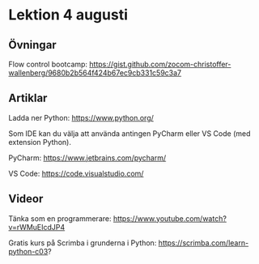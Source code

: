 # Lektion 4 augusti

## Övningar

Flow control bootcamp: https://gist.github.com/zocom-christoffer-wallenberg/9680b2b564f424b67ec9cb331c59c3a7

## Artiklar

Ladda ner Python: https://www.python.org/

Som IDE kan du välja att använda antingen PyCharm eller VS Code (med extension Python).

PyCharm: https://www.jetbrains.com/pycharm/

VS Code: https://code.visualstudio.com/

## Videor

Tänka som en programmerare: https://www.youtube.com/watch?v=rWMuEIcdJP4

Gratis kurs på Scrimba i grunderna i Python: https://scrimba.com/learn-python-c03?
